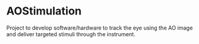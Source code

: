 # AOStimulation
Project to develop software/hardware to track the eye using the AO image and deliver targeted stimuli through the instrument. 
